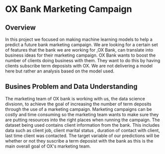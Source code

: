 # OX Bank Marketing Campaign 

## Overview

In this project we focused on making machine learning models to help a predict a future bank marketing campaign. We are looking for a certain set of features that the bank we are working for ,OX Bank, can translate into business ideas for their marketing campaign. OX Bank wants to boost the number of clients doing business with them. They want to do this by having clients subscribe term deposists with OX. We are not delivering a model here but rather an analysis based on the model used. 

## Busines Problem and Data Understanding 

The marketing team of OX bank is working with us, the data science divsionn, to achieve the goal of increasing the number of term deposits through the use of a marketing campaign. Marketing campaigns can be costly and time consuming so the marketing team wants to make sure they are putting resources into the right places when running the campaign. The dataset being used contains client information from the bank. This includes data such as client job, client marital status , duration of contact with client, last time client was contacted. The target variable of our predictions will be whether or not they suscribe a term deposist with the bank as this is the main overall goal of OX's marketing team. 
